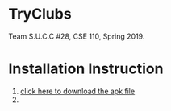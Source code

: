 # TryClubs
  Team S.U.C.C #28, CSE 110, Spring 2019.

# Installation Instruction
  1. [click here to download the apk file](https://drive.google.com/a/ucsd.edu/file/d/1wvQ69oH2kIvkfDhZxvgy_i-lh_NGfzyj/view?usp=drivesdk)
  2. 
